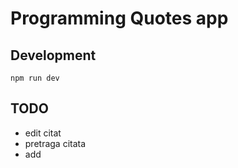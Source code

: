 # Programming Quotes app

## Development

```
npm run dev
```

## TODO

- edit citat
- pretraga citata
- add